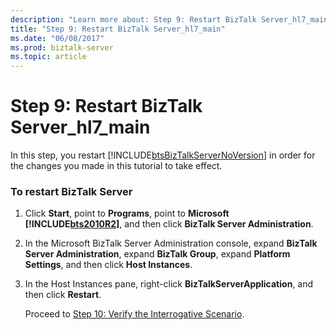 ```yaml
---
description: "Learn more about: Step 9: Restart BizTalk Server_hl7_main"
title: "Step 9: Restart BizTalk Server_hl7_main"
ms.date: "06/08/2017"
ms.prod: biztalk-server
ms.topic: article
---
```

# Step 9: Restart BizTalk Server_hl7_main
In this step, you restart [!INCLUDE[btsBizTalkServerNoVersion](../../includes/btsbiztalkservernoversion-md.md)] in order for the changes you made in this tutorial to take effect.  
  
### To restart BizTalk Server  
  
1. Click **Start**, point to **Programs**, point to **Microsoft [!INCLUDE[bts2010R2](../../includes/bts2010r2-md.md)]**, and then click **BizTalk Server Administration**.  
  
2. In the Microsoft BizTalk Server Administration console, expand **BizTalk Server Administration**, expand **BizTalk Group**, expand **Platform Settings**, and then click **Host Instances**.  
  
3. In the Host Instances pane, right-click **BizTalkServerApplication**, and then click **Restart**.  
  
   Proceed to [Step 10: Verify the Interrogative Scenario](../../adapters-and-accelerators/accelerator-hl7/step-10-verify-the-interrogative-scenario.md).
